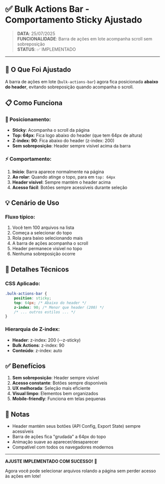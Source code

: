 # ✅ Bulk Actions Bar - Comportamento Sticky Ajustado

> **DATA**: 25/07/2025  
> **FUNCIONALIDADE**: Barra de ações em lote acompanha scroll sem sobreposição  
> **STATUS**: ✅ IMPLEMENTADO  

---

## 🎯 O Que Foi Ajustado

A barra de ações em lote (`bulk-actions-bar`) agora fica posicionada **abaixo do header**, evitando sobreposição quando acompanha o scroll.

## 📋 Como Funciona

### 🎨 Posicionamento:
- **Sticky**: Acompanha o scroll da página
- **Top: 64px**: Fica logo abaixo do header (que tem 64px de altura)
- **Z-index: 90**: Fica abaixo do header (z-index: 200)
- **Sem sobreposição**: Header sempre visível acima da barra

### ⚡ Comportamento:
1. **Início**: Barra aparece normalmente na página
2. **Ao rolar**: Quando atinge o topo, para em `top: 64px`
3. **Header visível**: Sempre mantém o header acima
4. **Acesso fácil**: Botões sempre acessíveis durante seleção

## 💡 Cenário de Uso

### Fluxo típico:
1. Você tem 100 arquivos na lista
2. Começa a selecionar do topo
3. Rola para baixo selecionando mais
4. A barra de ações acompanha o scroll
5. Header permanece visível no topo
6. Nenhuma sobreposição ocorre

## 🔧 Detalhes Técnicos

### CSS Aplicado:
```css
.bulk-actions-bar {
    position: sticky;
    top: 64px; /* Abaixo do header */
    z-index: 90; /* Menor que header (200) */
    /* ... outros estilos ... */
}
```

### Hierarquia de Z-index:
- **Header**: z-index: 200 (--z-sticky)
- **Bulk Actions**: z-index: 90
- **Conteúdo**: z-index: auto

## ✅ Benefícios

1. **Sem sobreposição**: Header sempre visível
2. **Acesso constante**: Botões sempre disponíveis
3. **UX melhorada**: Seleção mais eficiente
4. **Visual limpo**: Elementos bem organizados
5. **Mobile-friendly**: Funciona em telas pequenas

## 📝 Notas

- Header mantém seus botões (API Config, Export State) sempre acessíveis
- Barra de ações fica "grudada" a 64px do topo
- Animação suave ao aparecer/desaparecer
- Compatível com todos os navegadores modernos

---

**AJUSTE IMPLEMENTADO COM SUCESSO!** 🎉

Agora você pode selecionar arquivos rolando a página sem perder acesso às ações em lote!
